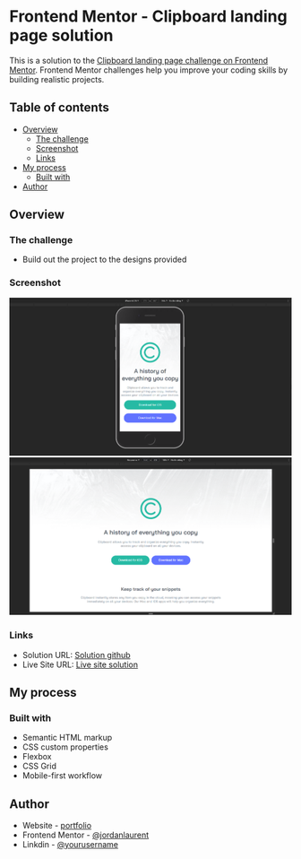 # Frontend Mentor - Clipboard landing page solution

This is a solution to the [Clipboard landing page challenge on Frontend Mentor](https://www.frontendmentor.io/challenges/clipboard-landing-page-5cc9bccd6c4c91111378ecb9). Frontend Mentor challenges help you improve your coding skills by building realistic projects. 

## Table of contents

- [Overview](#overview)
  - [The challenge](#the-challenge)
  - [Screenshot](#screenshot)
  - [Links](#links)
- [My process](#my-process)
  - [Built with](#built-with)
- [Author](#author)


## Overview

### The challenge

- Build out the project to the designs provided

### Screenshot

![](./images/mobile.png)
![](./images/desktop.png)


### Links

- Solution URL: [Solution github](https://github.com/jordanlaurent/clipboard-landing-page-master)
- Live Site URL: [Live site solution](https://jordanlaurent.github.io/clipboard-landing-page-master/)

## My process

### Built with

- Semantic HTML markup
- CSS custom properties
- Flexbox
- CSS Grid
- Mobile-first workflow



## Author

- Website - [portfolio](https://www.jordan-laurent.fr)
- Frontend Mentor - [@jordanlaurent](https://www.frontendmentor.io/profile/jordanlaurent)
- Linkdin - [@yourusername](https://www.linkedin.com/in/laurent-jordan/)